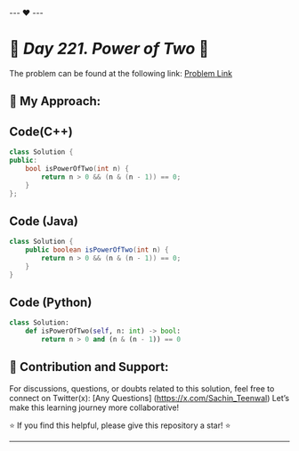 --- ❤️ ---

# 🚀 _Day 221. Power of Two_ 🧠


The problem can be found at the following link: [Problem Link](https://leetcode.com/problems/power-of-two/description/)

## 🎯 **My Approach:**


## Code(C++)
```cpp
class Solution {
public:
    bool isPowerOfTwo(int n) {
        return n > 0 && (n & (n - 1)) == 0;
    }
};
```

## Code (Java)

```java
class Solution {
    public boolean isPowerOfTwo(int n) {
        return n > 0 && (n & (n - 1)) == 0;
    }
}
```

## Code (Python)

```python
class Solution:
    def isPowerOfTwo(self, n: int) -> bool:
        return n > 0 and (n & (n - 1)) == 0
```



## 🎯 **Contribution and Support:**

For discussions, questions, or doubts related to this solution, feel free to connect on Twitter(x): [Any Questions] (https://x.com/Sachin_Teenwal) Let’s make this learning journey more collaborative!

⭐ If you find this helpful, please give this repository a star! ⭐

---
